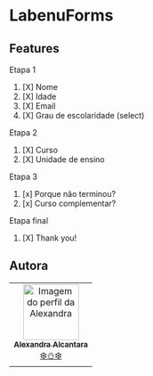 # LabenuForms

## Features

   Etapa 1
    
   1. [X] Nome
   2. [X] Idade
   3. [X] Email
   4. [X] Grau de escolaridade (select)

   Etapa 2

   1. [X] Curso
   2. [X] Unidade de ensino 
  
   Etapa 3

   1. [x] Porque não terminou?
   2. [x] Curso complementar?

   Etapa final
    
   1. [X] Thank you!
  
## Autora
<table>
  <tr>
    <td align="center"><a href="https://github.com/alexa2me">
      <img src="https://avatars.githubusercontent.com/u/63327969?s=460&v=4" width="100px" alt="Imagem do perfil da Alexandra"/>
      <br />
      <sub><b>Alexandra Alcantara</b></sub><br /> ❄️⛄❄️
    </td>
  </tr>
</table>

